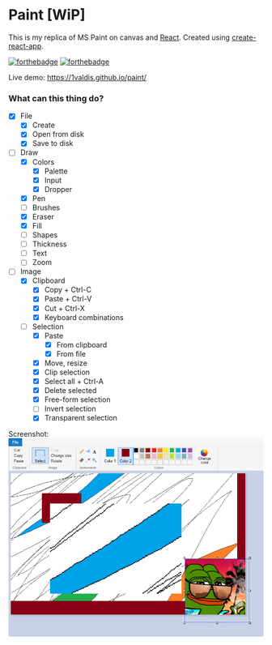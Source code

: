 # Paint [WiP]

This is my replica of MS Paint on canvas and [React](https://reactjs.org/). Created using [create-react-app](https://github.com/facebook/create-react-app).

[![forthebadge](https://forthebadge.com/images/badges/you-didnt-ask-for-this.svg)](https://forthebadge.com) [![forthebadge](https://forthebadge.com/images/badges/contains-technical-debt.svg)](https://forthebadge.com)

Live demo: https://1valdis.github.io/paint/

### What can this thing do?

- [x] File
  - [x] Create
  - [x] Open from disk
  - [x] Save to disk
- [ ] Draw
  - [x] Colors
    - [x] Palette
    - [x] Input
    - [x] Dropper
  - [x] Pen
  - [ ] Brushes
  - [x] Eraser
  - [x] Fill
  - [ ] Shapes
  - [ ] Thickness
  - [ ] Text
  - [ ] Zoom
- [ ] Image
  - [x] Clipboard
    - [x] Copy + Ctrl-C
    - [x] Paste + Ctrl-V
    - [x] Cut + Ctrl-X
    - [x] Keyboard combinations
  - [ ] Selection
    - [x] Paste
      - [x] From clipboard
      - [x] From file
    - [x] Move, resize
    - [x] Clip selection
    - [x] Select all + Ctrl-A
    - [x] Delete selected
    - [x] Free-form selection
    - [ ] Invert selection
    - [x] Transparent selection

Screenshot:
![Screenshot](screenshot.png)
